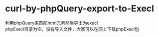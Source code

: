 curl-by-phpQuery-export-to-Execl
================================

利用phpQuery来匹配html元素然后导出为execl<br>
phpExecl目录为空，没有导入文件，大家可以在网上下载phpExecl包
